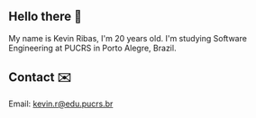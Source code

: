 ## Hello there 👋
My name is Kevin Ribas, I'm 20 years old. I'm studying Software Engineering at PUCRS in Porto Alegre, Brazil.

## Contact ✉️
Email: kevin.r@edu.pucrs.br
